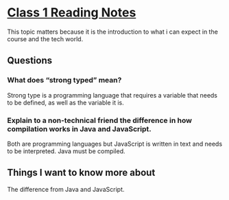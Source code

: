 # [Class 1 Reading Notes](https://github.com/snur206/reading-notes/blob/main/401/class1notes.md)

This topic matters because it is the introduction to what i can expect in the course and the tech world.

## Questions

### What does “strong typed” mean?

Strong type is a programming language that requires a variable that needs to be defined, as well as the variable it is.

### Explain to a non-technical friend the difference in how compilation works in Java and JavaScript.

Both are programming languages but JavaScript is written in text and needs to be interpreted. Java must be compiled.

## Things I want to know more about

The difference from Java and JavaScript. 
